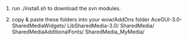 1) run ./install.sh to download the svn modules.

2) copy & paste these folders into your wow/AddOns folder
AceGUI-3.0-SharedMediaWidgets/
LibSharedMedia-3.0/
SharedMedia/
SharedMediaAdditionalFonts/
SharedMedia_MyMedia/

